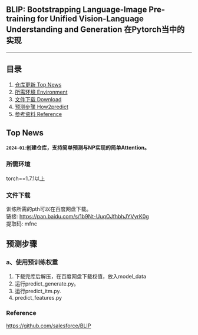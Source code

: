 ## BLIP: Bootstrapping Language-Image Pre-training for Unified Vision-Language Understanding and Generation 在Pytorch当中的实现
---

## 目录
1. [仓库更新 Top News](#仓库更新)
2. [所需环境 Environment](#所需环境)
3. [文件下载 Download](#文件下载)
4. [预测步骤 How2predict](#预测步骤)
5. [参考资料 Reference](#Reference)

## Top News
**`2024-01`**:**创建仓库，支持简单预测与NP实现的简单Attention。**   

### 所需环境
torch==1.7.1以上

### 文件下载  
训练所需的pth可以在百度网盘下载。       
链接: https://pan.baidu.com/s/1b9Nt-UuqOJfhbhJYVyrK0g     
提取码: mfnc     

## 预测步骤
### a、使用预训练权重
1. 下载完库后解压，在百度网盘下载权值，放入model_data
2. 运行predict_generate.py。 
3. 运行predict_itm.py.
4. predict_features.py  

### Reference
https://github.com/salesforce/BLIP  